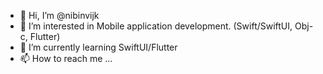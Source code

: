 - 👋 Hi, I’m @nibinvijk
- 👀 I’m interested in Mobile application development. (Swift/SwiftUI, Obj-c, Flutter)
- 🌱 I’m currently learning SwiftUI/Flutter
- 📫 How to reach me ...

<!---
nibinvijk/nibinvijk is a ✨ special ✨ repository because its `README.md` (this file) appears on your GitHub profile.
You can click the Preview link to take a look at your changes.
--->
